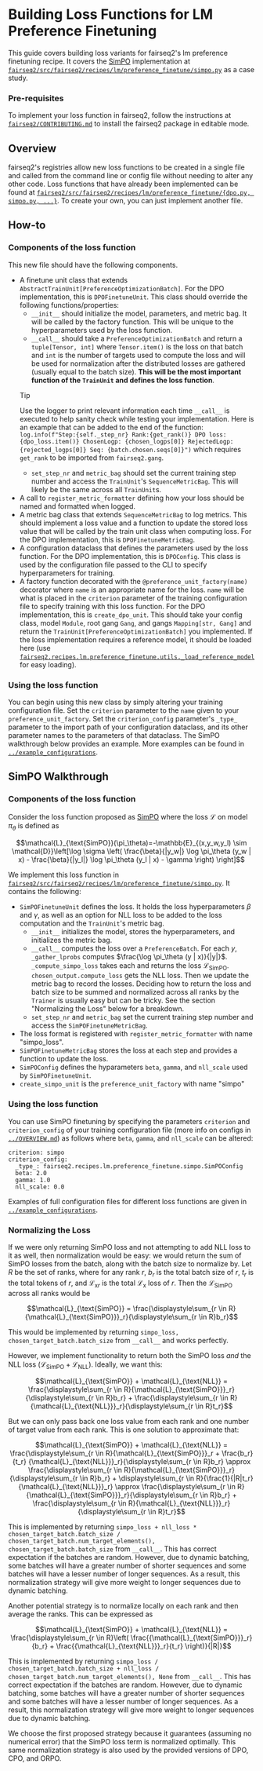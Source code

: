 # Building Loss Functions for LM Preference Finetuning
This guide covers building loss variants for fairseq2's lm preference finetuning recipe. It covers the [SimPO](https://arxiv.org/abs/2405.14734) implementation at [`fairseq2/src/fairseq2/recipes/lm/preference_finetune/simpo.py`](https://github.com/facebookresearch/fairseq2/blob/main/src/fairseq2/recipes/lm/preference_finetune/simpo.py) as a case study. 

### Pre-requisites
To implement your loss function in fairseq2, follow the instructions at [`fairseq2/CONTRIBUTING.md`](https://github.com/facebookresearch/fairseq2/blob/main/CONTRIBUTING.md) to install the fairseq2 package in editable mode. 

## Overview
fairseq2's registries allow new loss functions to be created in a single file and called from the command line or config file without needing to alter any other code. Loss functions that have already been implemented can be found at [`fairseq2/src/fairseq2/recipes/lm/preference_finetune/{dpo.py, simpo.py, ...}`](https://github.com/facebookresearch/fairseq2/tree/main/src/fairseq2/recipes/lm/preference_finetune). To create your own, you can just implement another file. 

## How-to

### Components of the loss function
This new file should have the following components.
- A finetune unit class that extends `AbstractTrainUnit[PreferenceOptimizationBatch]`. For the DPO implementation, this is `DPOFinetuneUnit`. This class should override the following functions/properties:
    - `__init__` should initialize the model, parameters, and metric bag. It will be called by the factory function. This will be unique to the hyperparameters used by the loss function.
    - `__call__` should take a `PreferenceOptimizationBatch` and return a `tuple[Tensor, int]` where `Tensor.item()` is the loss on that batch and `int` is the number of targets used to compute the loss and will be used for normalization after the distributed losses are gathered (usually equal to the batch size). **This will be the most important function of the `TrainUnit` and defines the loss function**. 
    >[!TIP]
    >Use the logger to print relevant information each time `__call__` is executed to help sanity check while testing your implementation. Here is an example that can be added to the end of the function: ```log.info(f"Step:{self._step_nr} Rank:{get_rank()} DPO loss: {dpo_loss.item()} ChosenLogp: {chosen_logps[0]} RejectedLogp: {rejected_logps[0]} Seq: {batch.chosen.seqs[0]}")```
    which requires `get_rank` to be imported from `fairseq2.gang`.
    - `set_step_nr` and `metric_bag` should set the current training step number and access the `TrainUnit`'s `SequenceMetricBag`. This will likely be the same across all `TrainUnit`s. 
- A call to `register_metric_formatter` defining how your loss should be named and formatted when logged. 
- A metric bag class that extends `SequenceMetricBag` to log metrics. This should implement a loss value and a function to update the stored loss value that will be called by the train unit class when computing loss. For the DPO implementation, this is `DPOFinetuneMetricBag`.
- A configuration dataclass that defines the parameters used by the loss function. For the DPO implementation, this is `DPOConfig`. This class is used by the configuration file passed to the CLI to specify hyperparameters for training.
- A factory function decorated with the `@preference_unit_factory(name)` decorator where `name` is an appropriate name for the loss. `name` will be what is placed in the `criterion` parameter of the training configuration file to specify training with this loss function. For the DPO implementation, this is `create_dpo_unit`. This should take your config class, model `Module`, root gang `Gang`, and gangs `Mapping[str, Gang]` and return the `TrainUnit[PreferenceOptimizationBatch]` you implemented. If the loss implementation requires a reference model, it should be loaded here (use [`fairseq2.recipes.lm.preference_finetune.utils._load_reference_model`](https://github.com/facebookresearch/fairseq2/blob/main/src/fairseq2/recipes/lm/preference_finetune/utils.py) for easy loading).

### Using the loss function
You can begin using this new class by simply altering your training configuration file. Set the `criterion` parameter to the `name` given to your `preference_unit_factory`. Set the `criterion_config` parameter's `_type_` parameter to the import path of your configuration dataclass, and its other parameter names to the parameters of that dataclass. The SimPO walkthrough below provides an example. More examples can be found in [`../example_configurations`](../example_configurations).

## SimPO Walkthrough

### Components of the loss function
Consider the loss function proposed as [SimPO](https://arxiv.org/abs/2405.14734) where the loss $\mathcal{L}$ on model $\pi_\theta$ is defined as 
```math
\mathcal{L}_{\text{SimPO}}(\pi_\theta)=-\mathbb{E}_{(x,y_w,y_l) \sim \mathcal{D}}\left[\log \sigma \left( \frac{\beta}{|y_w|} \log \pi_\theta (y_w | x) - \frac{\beta}{|y_l|} \log \pi_\theta (y_l | x) - \gamma \right) \right]
```
We implement this loss function in [`fairseq2/src/fairseq2/recipes/lm/preference_finetune/simpo.py`](https://github.com/facebookresearch/fairseq2/blob/main/src/fairseq2/recipes/lm/preference_finetune/simpo.py). It contains the following:
- `SimPOFinetuneUnit` defines the loss. It holds the loss hyperparameters $\beta$ and $\gamma$, as well as an option for NLL loss to be added to the loss computation and the `TrainUnit`'s metric bag. 
    - `__init__` initializes the model, stores the hyperparameters, and initializes the metric bag. 
    - `__call__` computes the loss over a `PreferenceBatch`. For each $y$, `_gather_lprobs` computes $\frac{\log \pi_\theta (y | x)}{|y|}$. `_compute_simpo_loss` takes each and returns the loss $\mathcal{L}_{\text{SimPO}}$. `chosen_output.compute_loss` gets the NLL loss. Then we update the metric bag to record the losses. Deciding how to return the loss and batch size to be summed and normalized across all ranks by the `Trainer` is usually easy but can be tricky. See the section "Normalizing the Loss" below for a breakdown. 
    - `set_step_nr` and `metric_bag` set the current training step number and access the `SimPOFinetuneMetricBag`.
- The loss format is registered with `register_metric_formatter` with name "simpo_loss".
- `SimPOFinetuneMetricBag` stores the loss at each step and provides a function to update the loss. 
- `SimPOConfig` defines the hyparameters `beta`, `gamma`, and `nll_scale` used by `SimPOFinetuneUnit`.
- `create_simpo_unit` is the `preference_unit_factory` with name "simpo"

### Using the loss function
You can use SimPO finetuning by specifying the parameters `criterion` and `criterion_config` of your training configuration file (more info on configs in [`../OVERVIEW.md`](../OVERVIEW.md)) as follows where `beta`, `gamma`, and `nll_scale` can be altered: 
```
criterion: simpo
criterion_config:
  _type_: fairseq2.recipes.lm.preference_finetune.simpo.SimPOConfig
  beta: 2.0
  gamma: 1.0
  nll_scale: 0.0
```
Examples of full configuration files for different loss functions are given in [`../example_configurations`](../example_configurations).

### Normalizing the Loss
If we were only returning SimPO loss and not attempting to add NLL loss to it as well, then normalization would be easy: we would return the sum of SimPO losses from the batch, along with the batch size to normalize by. Let $R$ be the set of ranks, where for any rank $r$, $b_r$ is the total batch size of $r$, $t_r$ is the total tokens of $r$, and $`{\mathcal{L}_{\text{x}}}_r`$ is the total $`\mathcal{L}_{\text{x}}`$ loss of $`r`$. Then the $`\mathcal{L}_{\text{SimPO}}`$ across all ranks would be 
```math
\mathcal{L}_{\text{SimPO}} = \frac{\displaystyle\sum_{r \in R}{\mathcal{L}_{\text{SimPO}}}_r}{\displaystyle\sum_{r \in R}b_r}
```
This would be implemented by returning `simpo_loss, chosen_target_batch.batch_size` from `__call__` and works perfectly.

However, we implement functionality to return both the SimPO loss *and* the NLL loss ($`\mathcal{L}_{\text{SimPO}} + \mathcal{L}_{\text{NLL}}`$). Ideally, we want this: 
```math
\mathcal{L}_{\text{SimPO}} + \mathcal{L}_{\text{NLL}} = \frac{\displaystyle\sum_{r \in R}{\mathcal{L}_{\text{SimPO}}}_r}{\displaystyle\sum_{r \in R}b_r} + \frac{\displaystyle\sum_{r \in R}{\mathcal{L}_{\text{NLL}}}_r}{\displaystyle\sum_{r \in R}t_r}
```

But we can only pass back one loss value from each rank and one number of target value from each rank. This is one solution to approximate that:
```math
\mathcal{L}_{\text{SimPO}} + \mathcal{L}_{\text{NLL}} = \frac{\displaystyle\sum_{r \in R}{\mathcal{L}_{\text{SimPO}}}_r + \frac{b_r}{t_r} {\mathcal{L}_{\text{NLL}}}_r}{\displaystyle\sum_{r \in R}b_r} \approx \frac{\displaystyle\sum_{r \in R}{\mathcal{L}_{\text{SimPO}}}_r}{\displaystyle\sum_{r \in R}b_r} + \displaystyle\sum_{r \in R}{\frac{1}{|R|t_r} {\mathcal{L}_{\text{NLL}}}_r} \approx \frac{\displaystyle\sum_{r \in R}{\mathcal{L}_{\text{SimPO}}}_r}{\displaystyle\sum_{r \in R}b_r} + \frac{\displaystyle\sum_{r \in R}{\mathcal{L}_{\text{NLL}}}_r}{\displaystyle\sum_{r \in R}t_r}
```
This is implemented by returning `simpo_loss + nll_loss * chosen_target_batch.batch_size / chosen_target_batch.num_target_elements(), chosen_target_batch.batch_size` from `__call__`.
This has correct expectation if the batches are random. However, due to dynamic batching, some batches will have a greater number of shorter sequences and some batches will have a lesser number of longer sequences. As a result, this normalization strategy will give more weight to longer sequences due to dynamic batching. 

Another potential strategy is to normalize locally on each rank and then average the ranks. This can be expressed as 
```math
\mathcal{L}_{\text{SimPO}} + \mathcal{L}_{\text{NLL}} = \frac{\displaystyle\sum_{r \in R}\left( \frac{{\mathcal{L}_{\text{SimPO}}}_r}{b_r} + \frac{{\mathcal{L}_{\text{NLL}}}_r}{t_r} \right)}{|R|}
```
This is implemented by returning `simpo_loss / chosen_target_batch.batch_size + nll_loss / chosen_target_batch.num_target_elements(), None` from `__call__`.
This has correct expectation if the batches are random. However, due to dynamic batching, some batches will have a greater number of shorter sequences and some batches will have a lesser number of longer sequences. As a result, this normalization strategy will give more weight to longer sequences due to dynamic batching. 

We choose the first proposed strategy because it guarantees (assuming no numerical error) that the SimPO loss term is normalized optimally. This same normalization strategy is also used by the provided versions of DPO, CPO, and ORPO.
